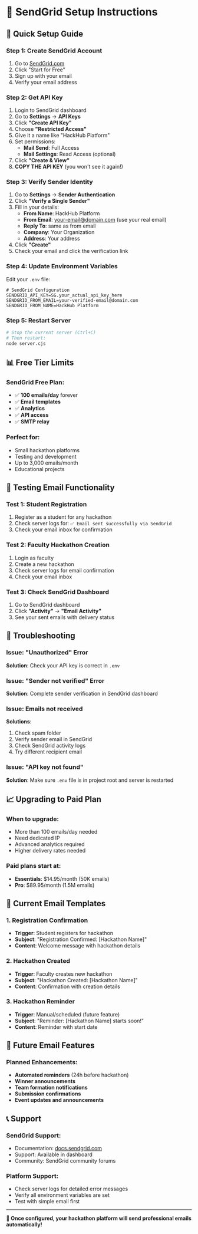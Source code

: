 # 📧 SendGrid Setup Instructions

## 🚀 Quick Setup Guide

### Step 1: Create SendGrid Account
1. Go to [SendGrid.com](https://sendgrid.com)
2. Click "Start for Free"
3. Sign up with your email
4. Verify your email address

### Step 2: Get API Key
1. Login to SendGrid dashboard
2. Go to **Settings** → **API Keys**
3. Click **"Create API Key"**
4. Choose **"Restricted Access"**
5. Give it a name like "HackHub Platform"
6. Set permissions:
   - **Mail Send**: Full Access
   - **Mail Settings**: Read Access (optional)
7. Click **"Create & View"**
8. **COPY THE API KEY** (you won't see it again!)

### Step 3: Verify Sender Identity
1. Go to **Settings** → **Sender Authentication**
2. Click **"Verify a Single Sender"**
3. Fill in your details:
   - **From Name**: HackHub Platform
   - **From Email**: your-email@domain.com (use your real email)
   - **Reply To**: same as from email
   - **Company**: Your Organization
   - **Address**: Your address
4. Click **"Create"**
5. Check your email and click the verification link

### Step 4: Update Environment Variables
Edit your `.env` file:

```env
# SendGrid Configuration
SENDGRID_API_KEY=SG.your_actual_api_key_here
SENDGRID_FROM_EMAIL=your-verified-email@domain.com
SENDGRID_FROM_NAME=HackHub Platform
```

### Step 5: Restart Server
```bash
# Stop the current server (Ctrl+C)
# Then restart:
node server.cjs
```

## 📊 Free Tier Limits

### SendGrid Free Plan:
- ✅ **100 emails/day** forever
- ✅ **Email templates**
- ✅ **Analytics**
- ✅ **API access**
- ✅ **SMTP relay**

### Perfect for:
- Small hackathon platforms
- Testing and development
- Up to 3,000 emails/month
- Educational projects

## 🧪 Testing Email Functionality

### Test 1: Student Registration
1. Register as a student for any hackathon
2. Check server logs for: `✅ Email sent successfully via SendGrid`
3. Check your email inbox for confirmation

### Test 2: Faculty Hackathon Creation
1. Login as faculty
2. Create a new hackathon
3. Check server logs for email confirmation
4. Check your email inbox

### Test 3: Check SendGrid Dashboard
1. Go to SendGrid dashboard
2. Click **"Activity"** → **"Email Activity"**
3. See your sent emails with delivery status

## 🔧 Troubleshooting

### Issue: "Unauthorized" Error
**Solution**: Check your API key is correct in `.env`

### Issue: "Sender not verified" Error
**Solution**: Complete sender verification in SendGrid dashboard

### Issue: Emails not received
**Solutions**:
1. Check spam folder
2. Verify sender email in SendGrid
3. Check SendGrid activity logs
4. Try different recipient email

### Issue: "API key not found"
**Solution**: Make sure `.env` file is in project root and server is restarted

## 📈 Upgrading to Paid Plan

### When to upgrade:
- More than 100 emails/day needed
- Need dedicated IP
- Advanced analytics required
- Higher delivery rates needed

### Paid plans start at:
- **Essentials**: $14.95/month (50K emails)
- **Pro**: $89.95/month (1.5M emails)

## 🎯 Current Email Templates

### 1. Registration Confirmation
- **Trigger**: Student registers for hackathon
- **Subject**: "Registration Confirmed: [Hackathon Name]"
- **Content**: Welcome message with hackathon details

### 2. Hackathon Created
- **Trigger**: Faculty creates new hackathon
- **Subject**: "Hackathon Created: [Hackathon Name]"
- **Content**: Confirmation with creation details

### 3. Hackathon Reminder
- **Trigger**: Manual/scheduled (future feature)
- **Subject**: "Reminder: [Hackathon Name] starts soon!"
- **Content**: Reminder with start date

## 🔮 Future Email Features

### Planned Enhancements:
- **Automated reminders** (24h before hackathon)
- **Winner announcements**
- **Team formation notifications**
- **Submission confirmations**
- **Event updates and announcements**

## 📞 Support

### SendGrid Support:
- Documentation: [docs.sendgrid.com](https://docs.sendgrid.com)
- Support: Available in dashboard
- Community: SendGrid community forums

### Platform Support:
- Check server logs for detailed error messages
- Verify all environment variables are set
- Test with simple email first

---

**🎉 Once configured, your hackathon platform will send professional emails automatically!**
